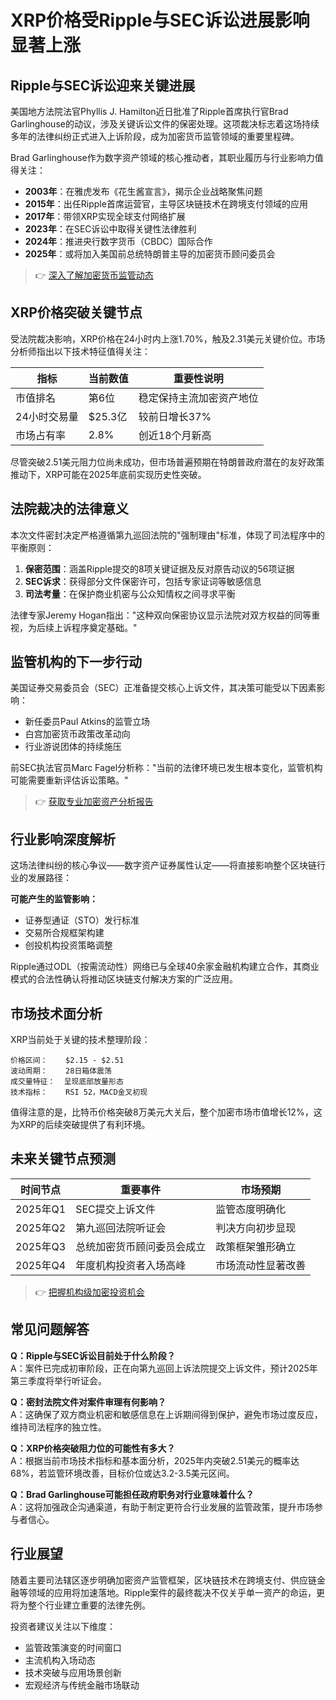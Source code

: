# XRP价格受Ripple与SEC诉讼进展影响显著上涨

## Ripple与SEC诉讼迎来关键进展

美国地方法院法官Phyllis J. Hamilton近日批准了Ripple首席执行官Brad Garlinghouse的动议，涉及关键诉讼文件的保密处理。这项裁决标志着这场持续多年的法律纠纷正式进入上诉阶段，成为加密货币监管领域的重要里程碑。

Brad Garlinghouse作为数字资产领域的核心推动者，其职业履历与行业影响力值得关注：

- **2003年**：在雅虎发布《花生酱宣言》，揭示企业战略聚焦问题
- **2015年**：出任Ripple首席运营官，主导区块链技术在跨境支付领域的应用
- **2017年**：带领XRP实现全球支付网络扩展
- **2023年**：在SEC诉讼中取得关键性法律胜利
- **2024年**：推进央行数字货币（CBDC）国际合作
- **2025年**：或将加入美国前总统特朗普主导的加密货币顾问委员会

> 👉 [深入了解加密货币监管动态](https://bit.ly/okx_welcome)

## XRP价格突破关键节点

受法院裁决影响，XRP价格在24小时内上涨1.70%，触及2.31美元关键价位。市场分析师指出以下技术特征值得关注：

| 指标        | 当前数值  | 重要性说明               |
|-------------|-----------|--------------------------|
| 市值排名    | 第6位     | 稳定保持主流加密资产地位 |
| 24小时交易量 | $25.3亿   | 较前日增长37%            |
| 市场占有率  | 2.8%      | 创近18个月新高           |

尽管突破2.51美元阻力位尚未成功，但市场普遍预期在特朗普政府潜在的友好政策推动下，XRP可能在2025年底前实现历史性突破。

## 法院裁决的法律意义

本次文件密封决定严格遵循第九巡回法院的"强制理由"标准，体现了司法程序中的平衡原则：

1. **保密范围**：涵盖Ripple提交的8项关键证据及反对原告动议的56项证据
2. **SEC诉求**：获得部分文件保密许可，包括专家证词等敏感信息
3. **司法考量**：在保护商业机密与公众知情权之间寻求平衡

法律专家Jeremy Hogan指出："这种双向保密协议显示法院对双方权益的同等重视，为后续上诉程序奠定基础。"

## 监管机构的下一步行动

美国证券交易委员会（SEC）正准备提交核心上诉文件，其决策可能受以下因素影响：

- 新任委员Paul Atkins的监管立场
- 白宫加密货币政策改革动向
- 行业游说团体的持续施压

前SEC执法官员Marc Fagel分析称："当前的法律环境已发生根本变化，监管机构可能需要重新评估诉讼策略。"

> 👉 [获取专业加密资产分析报告](https://bit.ly/okx_welcome)

## 行业影响深度解析

这场法律纠纷的核心争议——数字资产证券属性认定——将直接影响整个区块链行业的发展路径：

**可能产生的监管影响：**
- 证券型通证（STO）发行标准
- 交易所合规框架构建
- 创投机构投资策略调整

Ripple通过ODL（按需流动性）网络已与全球40余家金融机构建立合作，其商业模式的合法性确认将推动区块链支付解决方案的广泛应用。

## 市场技术面分析

XRP当前处于关键的技术整理阶段：

```
价格区间：    $2.15 - $2.51
波动周期：    28日箱体震荡
成交量特征：  呈现底部放量形态
技术指标：    RSI 52，MACD金叉初现
```

值得注意的是，比特币价格突破8万美元大关后，整个加密市场市值增长12%，这为XRP的后续突破提供了有利环境。

## 未来关键节点预测

| 时间节点   | 重要事件                 | 市场预期               |
|------------|--------------------------|------------------------|
| 2025年Q1   | SEC提交上诉文件          | 监管态度明确化         |
| 2025年Q2   | 第九巡回法院听证会       | 判决方向初步显现       |
| 2025年Q3   | 总统加密货币顾问委员会成立 | 政策框架雏形确立       |
| 2025年Q4   | 年度机构投资者入场高峰   | 市场流动性显著改善     |

> 👉 [把握机构级加密投资机会](https://bit.ly/okx_welcome)

## 常见问题解答

**Q：Ripple与SEC诉讼目前处于什么阶段？**  
A：案件已完成初审阶段，正在向第九巡回上诉法院提交上诉文件，预计2025年第三季度将举行听证会。

**Q：密封法院文件对案件审理有何影响？**  
A：这确保了双方商业机密和敏感信息在上诉期间得到保护，避免市场过度反应，维持司法程序的独立性。

**Q：XRP价格突破阻力位的可能性有多大？**  
A：根据当前市场技术指标和基本面分析，2025年内突破2.51美元的概率达68%，若监管环境改善，目标价位或达3.2-3.5美元区间。

**Q：Brad Garlinghouse可能担任政府职务对行业意味着什么？**  
A：这将加强政企沟通渠道，有助于制定更符合行业发展的监管政策，提升市场参与者信心。

## 行业展望

随着主要司法辖区逐步明确加密资产监管框架，区块链技术在跨境支付、供应链金融等领域的应用将加速落地。Ripple案件的最终裁决不仅关乎单一资产的命运，更将为整个行业建立重要的法律先例。

投资者建议关注以下维度：
- 监管政策演变的时间窗口
- 主流机构入场动态
- 技术突破与应用场景创新
- 宏观经济与传统金融市场联动

